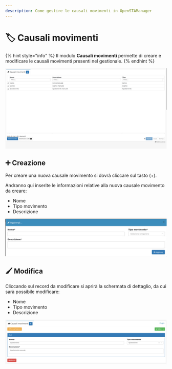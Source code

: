 ```yaml
---
description: Come gestire le causali movimenti in OpenSTAManager
---
```


# 🏷 Causali movimenti

{% hint style="info" %}
Il modulo **Causali movimenti** permette di creare e modificare le causali movimenti presenti nel gestionale.
{% endhint %}

![](<../../../../.gitbook/assets/image (114).png>)

## ➕ Creazione

Per creare una nuova causale movimento si dovrà cliccare sul tasto (+).

Andranno qui inserite le informazioni relative alla nuova causale movimento da creare:

* Nome
* Tipo movimento
* Descrizione

![](<../../../../.gitbook/assets/image (228).png>)

## 🖌️ Modifica

Cliccando sul record da modificare si aprirà la schermata di dettaglio, da cui sarà possibile modificare:

* Nome
* Tipo movimento
* Descrizione

![](<../../../../.gitbook/assets/image (561).png>)

